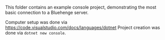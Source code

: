 This folder contains an example console project, demonstrating the most basic connection to a Bluehenge server.

Computer setup was done via https://code.visualstudio.com/docs/languages/dotnet
Project creation was done via `dotnet new console`.
